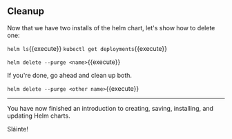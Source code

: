 ## Cleanup

Now that we have two installs of the helm chart, let's show how to delete one:

`helm ls`{{execute}}
`kubectl get deployments`{{execute}}

`helm delete --purge <name>`{{execute}}

If you're done, go ahead and clean up both. 

`helm delete --purge <other name>`{{execute}}

-----

You have now finished an introduction to creating, saving, installing, and updating Helm charts.

Sláinte!
